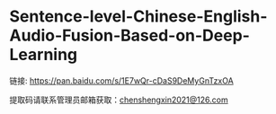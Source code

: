 # Sentence-level-Chinese-English-Audio-Fusion-Based-on-Deep-Learning
链接: https://pan.baidu.com/s/1E7wQr-cDaS9DeMyGnTzxOA 

提取码请联系管理员邮箱获取：chenshengxin2021@126.com

